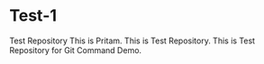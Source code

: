 # Test-1
Test Repository
This is Pritam. 
This is Test Repository.
This is Test Repository for Git Command Demo.
